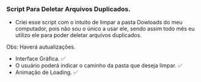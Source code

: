 ### Script Para Deletar Arquivos Duplicados.

- Criei esse script com o intuito de limpar a pasta Dowloads do meu computador, pois não sou o único a usar ele, sendo assim todo mês eu utilizo ele para poder deletar arquivos duplicados.


Obs: Haverá autualizações.
  - Interface Gráfica. ✅
  - O  usuário poderá indicar o caminho da pasta que deseja limpar. ✅
  - Animação de Loading. ✅
